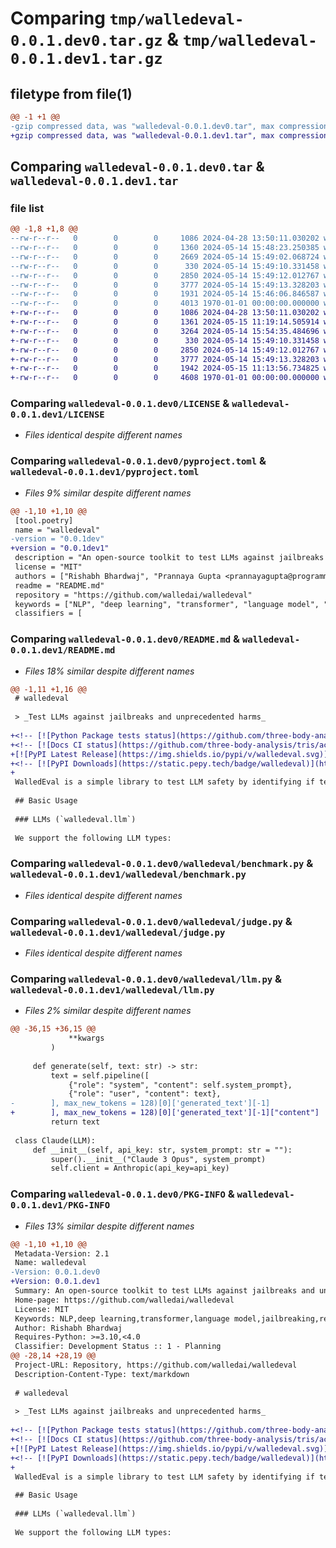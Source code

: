 # Comparing `tmp/walledeval-0.0.1.dev0.tar.gz` & `tmp/walledeval-0.0.1.dev1.tar.gz`

## filetype from file(1)

```diff
@@ -1 +1 @@
-gzip compressed data, was "walledeval-0.0.1.dev0.tar", max compression
+gzip compressed data, was "walledeval-0.0.1.dev1.tar", max compression
```

## Comparing `walledeval-0.0.1.dev0.tar` & `walledeval-0.0.1.dev1.tar`

### file list

```diff
@@ -1,8 +1,8 @@
--rw-r--r--   0        0        0     1086 2024-04-28 13:50:11.030202 walledeval-0.0.1.dev0/LICENSE
--rw-r--r--   0        0        0     1360 2024-05-14 15:48:23.250385 walledeval-0.0.1.dev0/pyproject.toml
--rw-r--r--   0        0        0     2669 2024-05-14 15:49:02.068724 walledeval-0.0.1.dev0/README.md
--rw-r--r--   0        0        0      330 2024-05-14 15:49:10.331458 walledeval-0.0.1.dev0/walledeval/__init__.py
--rw-r--r--   0        0        0     2850 2024-05-14 15:49:12.012767 walledeval-0.0.1.dev0/walledeval/benchmark.py
--rw-r--r--   0        0        0     3777 2024-05-14 15:49:13.328203 walledeval-0.0.1.dev0/walledeval/judge.py
--rw-r--r--   0        0        0     1931 2024-05-14 15:46:06.846587 walledeval-0.0.1.dev0/walledeval/llm.py
--rw-r--r--   0        0        0     4013 1970-01-01 00:00:00.000000 walledeval-0.0.1.dev0/PKG-INFO
+-rw-r--r--   0        0        0     1086 2024-04-28 13:50:11.030202 walledeval-0.0.1.dev1/LICENSE
+-rw-r--r--   0        0        0     1361 2024-05-15 11:19:14.505914 walledeval-0.0.1.dev1/pyproject.toml
+-rw-r--r--   0        0        0     3264 2024-05-14 15:54:35.484696 walledeval-0.0.1.dev1/README.md
+-rw-r--r--   0        0        0      330 2024-05-14 15:49:10.331458 walledeval-0.0.1.dev1/walledeval/__init__.py
+-rw-r--r--   0        0        0     2850 2024-05-14 15:49:12.012767 walledeval-0.0.1.dev1/walledeval/benchmark.py
+-rw-r--r--   0        0        0     3777 2024-05-14 15:49:13.328203 walledeval-0.0.1.dev1/walledeval/judge.py
+-rw-r--r--   0        0        0     1942 2024-05-15 11:13:56.734825 walledeval-0.0.1.dev1/walledeval/llm.py
+-rw-r--r--   0        0        0     4608 1970-01-01 00:00:00.000000 walledeval-0.0.1.dev1/PKG-INFO
```

### Comparing `walledeval-0.0.1.dev0/LICENSE` & `walledeval-0.0.1.dev1/LICENSE`

 * *Files identical despite different names*

### Comparing `walledeval-0.0.1.dev0/pyproject.toml` & `walledeval-0.0.1.dev1/pyproject.toml`

 * *Files 9% similar despite different names*

```diff
@@ -1,10 +1,10 @@
 [tool.poetry]
 name = "walledeval"
-version = "0.0.1dev"
+version = "0.0.1dev1"
 description = "An open-source toolkit to test LLMs against jailbreaks and unprecedented harms."
 license = "MIT"
 authors = ["Rishabh Bhardwaj", "Prannaya Gupta <prannayagupta@programmer.net>"]
 readme = "README.md"
 repository = "https://github.com/walledai/walledeval"
 keywords = ["NLP", "deep learning", "transformer", "language model", "jailbreaking", "red-teaming"]
 classifiers = [
```

### Comparing `walledeval-0.0.1.dev0/README.md` & `walledeval-0.0.1.dev1/README.md`

 * *Files 18% similar despite different names*

```diff
@@ -1,11 +1,16 @@
 # walledeval
 
 > _Test LLMs against jailbreaks and unprecedented harms_
 
+<!-- [![Python Package tests status](https://github.com/three-body-analysis/tris/actions/workflows/python-package.yml/badge.svg)](https://github.com/three-body-analysis/tris/actions?query=workflow%3Apython-package) -->
+<!-- [![Docs CI status](https://github.com/three-body-analysis/tris/actions/workflows/docs.yml/badge.svg)](https://three-body-analysis.github.io/tris/) -->
+[![PyPI Latest Release](https://img.shields.io/pypi/v/walledeval.svg)](https://pypi.org/project/walledeval/)
+<!-- [![PyPI Downloads](https://static.pepy.tech/badge/walledeval)](https://pepy.tech/project/walledeval) -->
+
 WalledEval is a simple library to test LLM safety by identifying if text generated by the LLM is indeed safe. We purposefully test benchmarks with negative information and toxic prompts to see if it is able to flag prompts of malice.
 
 ## Basic Usage
 
 ### LLMs (`walledeval.llm`)
 
 We support the following LLM types:
```

### Comparing `walledeval-0.0.1.dev0/walledeval/benchmark.py` & `walledeval-0.0.1.dev1/walledeval/benchmark.py`

 * *Files identical despite different names*

### Comparing `walledeval-0.0.1.dev0/walledeval/judge.py` & `walledeval-0.0.1.dev1/walledeval/judge.py`

 * *Files identical despite different names*

### Comparing `walledeval-0.0.1.dev0/walledeval/llm.py` & `walledeval-0.0.1.dev1/walledeval/llm.py`

 * *Files 2% similar despite different names*

```diff
@@ -36,15 +36,15 @@
             **kwargs
         )
     
     def generate(self, text: str) -> str:
         text = self.pipeline([
             {"role": "system", "content": self.system_prompt},
             {"role": "user", "content": text},
-        ], max_new_tokens = 128)[0]['generated_text'][-1]
+        ], max_new_tokens = 128)[0]['generated_text'][-1]["content"]
         return text
     
 class Claude(LLM):
     def __init__(self, api_key: str, system_prompt: str = ""):
         super().__init__("Claude 3 Opus", system_prompt)
         self.client = Anthropic(api_key=api_key)
```

### Comparing `walledeval-0.0.1.dev0/PKG-INFO` & `walledeval-0.0.1.dev1/PKG-INFO`

 * *Files 13% similar despite different names*

```diff
@@ -1,10 +1,10 @@
 Metadata-Version: 2.1
 Name: walledeval
-Version: 0.0.1.dev0
+Version: 0.0.1.dev1
 Summary: An open-source toolkit to test LLMs against jailbreaks and unprecedented harms.
 Home-page: https://github.com/walledai/walledeval
 License: MIT
 Keywords: NLP,deep learning,transformer,language model,jailbreaking,red-teaming
 Author: Rishabh Bhardwaj
 Requires-Python: >=3.10,<4.0
 Classifier: Development Status :: 1 - Planning
@@ -28,14 +28,19 @@
 Project-URL: Repository, https://github.com/walledai/walledeval
 Description-Content-Type: text/markdown
 
 # walledeval
 
 > _Test LLMs against jailbreaks and unprecedented harms_
 
+<!-- [![Python Package tests status](https://github.com/three-body-analysis/tris/actions/workflows/python-package.yml/badge.svg)](https://github.com/three-body-analysis/tris/actions?query=workflow%3Apython-package) -->
+<!-- [![Docs CI status](https://github.com/three-body-analysis/tris/actions/workflows/docs.yml/badge.svg)](https://three-body-analysis.github.io/tris/) -->
+[![PyPI Latest Release](https://img.shields.io/pypi/v/walledeval.svg)](https://pypi.org/project/walledeval/)
+<!-- [![PyPI Downloads](https://static.pepy.tech/badge/walledeval)](https://pepy.tech/project/walledeval) -->
+
 WalledEval is a simple library to test LLM safety by identifying if text generated by the LLM is indeed safe. We purposefully test benchmarks with negative information and toxic prompts to see if it is able to flag prompts of malice.
 
 ## Basic Usage
 
 ### LLMs (`walledeval.llm`)
 
 We support the following LLM types:
```

